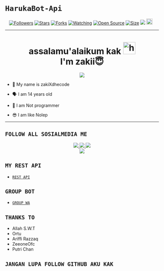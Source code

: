 # ```HarukaBot-Api```
<p align="center">
<a href="https://github.com/zakybot/followers"><img title="Followers" src="https://img.shields.io/github/followers/zeeoneofc?color=red&style=flat-square"></a>
<a href="https://github.com/zakybot/api-zakixdhecode/stargazers/"><img title="Stars" src="https://img.shields.io/github/stars/zeeoneofc/api-zeeoneofc?color=blue&style=flat-square"></a>
<a href="https://github.com/zeeoneofc/api-zeeoneofc/network/members"><img title="Forks" src="https://img.shields.io/github/forks/zeeoneofc/api-zeeoneofc?color=red&style=flat-square"></a>
<a href="https://github.com/zeeoneofc/api-zeeoneofc/watchers"><img title="Watching" src="https://img.shields.io/github/watchers/zeeoneofc/api-zeeoneofc?label=Watchers&color=blue&style=flat-square"></a>
<a href="https://github.com/zakybot/Rest-api-harukabot"><img title="Open Source" src="https://badges.frapsoft.com/os/v2/open-source.svg?v=103"></a>
<a href="https://github.com/zeeoneofc/harukabot"><img title="Size" src="https://img.shields.io/github/repo-size/zakixdhecode/Rest-api-harukabot?style=flat-square&color=green"></a>
<a href="https://hits.seeyoufarm.com"><img src="https://hits.seeyoufarm.com/api/count/incr/badge.svg?url=https%3A%2F%2Fgithub.com%2Fzeeoneofc%2FRest-api-alphabot&count_bg=%2379C83D&title_bg=%23555555&icon=probot.svg&icon_color=%2300FF6D&title=hits&edge_flat=false"/></a>
<a href="https://github.com/zeeoneofc/Rest-api-alphabot/graphs/commit-activity"><img height="20" src="https://img.shields.io/badge/Maintained%3F-yes-green.svg"></a>&nbsp;&nbsp;
</p>
<p align='center'>
    </p>

-------
<h1 align="center">assalamu'alaikum kak <img src="https://user-images.githubusercontent.com/1303154/88677602-1635ba80-d120-11ea-84d8-d263ba5fc3c0.gif" width="40px" alt="hi"><br>I'm zakii😇 </h1>
<p align="center">
<img src="https://rsddrsoebandi.id/wp-content/uploads/2022/02/Perempuan-dan-Kucing-Biru.jpg" />
</p>

<p align="center">

- 👼 My name is zakiXdhecode

- 🗣️ I am 14 years old 

- 🔭 I am Not programmer
 
- 😎 I am like Nolep
</p>

-------

## ```FOLLOW ALL SOSIALMEDIA ME```
<p align="center">
<a href="https://instagram.com/zakyrevolution_"><img src="https://img.shields.io/badge/Instagram-E4405F?style=for-the-badge&logo=instagram&logoColor=white"/> 
<a href="https://wa.me/6285771341390"><img src="https://img.shields.io/badge/WhatsApp-25D366?style=for-the-badge&logo=whatsapp&logoColor=white" />
<a href="https://youtube.com/"><img src="https://img.shields.io/badge/YouTube zakiXdhecode-ff0000?style=for-the-badge&logo=youtube&logoColor=ff000000&link=https://youtube.com/ZeroYT7" /><br>
<a href="https://tiktok.com/"><img src="https://img.shields.io/badge/Tiktok zakiXdhecode-black?style=for-the-badge&logo=tiktok&logoColor=ff000000&link=https://tiktok.com/@zeroyt7" /></a>
</p>

## ```MY REST API```

- [`REST API`](https://rest-api-harukabot.herokuapp.com/)

## ```GROUP BOT```

- [`GROUP WA`](https://chat.whatsapp.com/DWoHFFe2J08EGODiyweBcy)</a>

## ```THANKS TO```
- Allah S.W.T
- Ortu
- Ariffi Razzaq
- ZeeoneOfc
- Putri Chan



## ```JANGAN LUPA FOLLOW GITHUB AKU KAK```
```